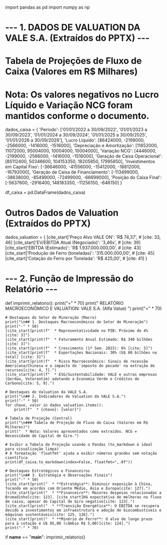 import pandas as pd
import numpy as np

# --- 1. DADOS DE VALUATION DA VALE S.A. (Extraídos do PPTX) ---

# Tabela de Projeções de Fluxo de Caixa (Valores em R$ Milhares)
# Nota: Os valores negativos no Lucro Líquido e Variação NCG foram mantidos conforme o documento.
dados_caixa = {
    'Período': ['01/01/2022 a 30/09/2022', '01/01/2023 a 30/09/2023', '01/01/2024 a 30/09/2024', '01/01/2025 a 30/09/2025', '01/01/2026 a 30/09/2026'],
    'Lucro Líquido': [86424000, -2199000, -2566000, -1416000, -1516000],
    'Depreciação e Amortização': [11652000, 11072000, 95004000, 10004000, 10004000],
    'Variação NCG': [4446000, -2199000, -2566000, -1416000, -1516000],
    'Geração de Caixa Operacional': [85112400, 50346600, 104153350, 18205850, 17995850],
    'Investimentos em Capital Fixo': [-36646000, -41556000, -15412000, -18812000, -16792000],
    'Geração de Caixa de Financiamento': [-113499000, -38638000, -85499000, -72499000, -66699000],
    'Posição do Caixa Final': [-5637600, -2916400, 148183350, -11256150, -646150]
}

df_caixa = pd.DataFrame(dados_caixa)

# Outros Dados de Valuation (Extraídos do PPTX)
dados_valuation = {
    [cite_start]'Preço Alvo VALE ON': 'R$ 74,37', # [cite: 33, 46]
    [cite_start]'EV/EBITDA Atual (Negociado)': '3,46x', # [cite: 39]
    [cite_start]'EBITDA (Estimado)': 'R$ 1.937.000.000,00', # [cite: 43]
    [cite_start]'Produção de Ferro (toneladas)': '315.000.000,00', # [cite: 45]
    [cite_start]'Cotação do Ferro por Tonelada': 'R$ 425,00', # [cite: 41]
}

# --- 2. Função de Impressão do Relatório ---

def imprimir_relatorio():
    print("=" * 70)
    print("      RELATÓRIO MACROECONÔMICO E VALUATION: VALE S.A. (Alfa Value)      ")
    print("=" * 70)

    # Destaques do Setor de Mineração (Macro)
    print("\n## 1. Destaques Macroeconômicos do Setor de Mineração")
    print("-" * 50)
    [cite_start]print(f"  * Representatividade no PIB: Próximo de 4% [cite: 3]")
    [cite_start]print(f"  * Faturamento Anual Estimado: R$ 340 bilhões [cite: 3]")
    [cite_start]print(f"  * Crescimento (1º Sem. 2023): 6% [cite: 3]")
    [cite_start]print(f"  * Exportações Nacionais: 30% (U$ 80 bilhões no total) [cite: 3]")
    [cite_start]print(f"  * Risco Macroeconômico: Sinais de recessão Americana/Chinesa e o impacto do 'imposto do pecado' na extração de recursos[cite: 4, 7].")
    [cite_start]print(f"  * ESG/Sustentabilidade: VALE e outras empresas (Gerdau, Votorantim) adotando a Economia Verde e Créditos de Carbono[cite: 5, 9].")

    # Destaques do Valuation da VALE S.A.
    print("\n## 2. Indicadores de Valuation da VALE S.A.")
    print("-" * 50)
    for chave, valor in dados_valuation.items():
        print(f"  * {chave}: {valor}")

    # Tabela de Projeção (Central)
    print("\n### Tabela de Projeção de Fluxo de Caixa (Valores em R$ Milhares)")
    print("  * Nota: Valores apresentados como extraídos. NCG = Necessidade de Capital de Giro.")
    
    # Exibir a Tabela de Projeção usando o Pandas (to_markdown é ideal para visualização limpa)
    # A formatação 'floatfmt' ajuda a exibir números grandes sem notação científica
    print(df_caixa.to_markdown(index=False, floatfmt=",.0f"))

    # Destaques Estratégicos e Financeiros
    print("\n## 3. Estratégia e Observações Finais")
    print("-" * 50)
    [cite_start]print("  * **Estratégia**: Diminuir exposição à China, focando em acordos com Oriente Médio, Ásia e Europa[cite: 127].")
    [cite_start]print("  * **Financeiro**: Maiores despesas relacionadas a Brumadinho[cite: 123]. [cite_start]Há expectativa de melhoras no fluxo de caixa, apesar do Capital de Giro negativo[cite: 123].")
    [cite_start]print("  * **Transição Energética**: O EBITDA se recupera devido a investimentos em infraestrutura e adoção de biocombustíveis e máquinas sustentáveis[cite: 125, 126].")
    [cite_start]print("  * **Minério de Ferro**: O alvo de longo prazo para a cotação é U$ 85,00 (câmbio R$ 5,00)[cite: 124].")
    print("-" * 70)


if __name__ == "__main__":
    imprimir_relatorio()

